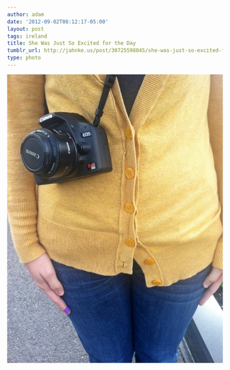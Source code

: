 ```yaml
---
author: adam
date: '2012-09-02T08:12:17-05:00'
layout: post
tags: ireland
title: She Was Just So Excited for the Day
tumblr_url: http://jahnke.us/post/30725598045/she-was-just-so-excited-for-the-day-with-olivia
type: photo
---
```


![](/media/tumblr_m9q8dnOYyK1qga9s2o1_1280.jpg)
